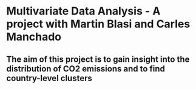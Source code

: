 # Multivariate Data Analysis - A project with Martin Blasi and Carles Manchado

## The aim of this project is to gain insight into the distribution of CO2 emissions and to find country-level clusters
